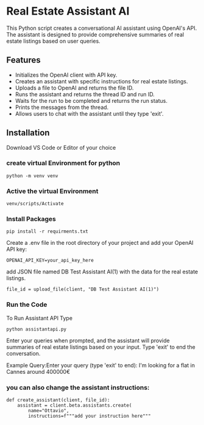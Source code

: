 # Real Estate Assistant AI

This Python script creates a conversational AI assistant using OpenAI's API. The assistant is designed to provide comprehensive summaries of real estate listings based on user queries.

## Features

- Initializes the OpenAI client with API key.
- Creates an assistant with specific instructions for real estate listings.
- Uploads a file to OpenAI and returns the file ID.
- Runs the assistant and returns the thread ID and run ID.
- Waits for the run to be completed and returns the run status.
- Prints the messages from the thread.
- Allows users to chat with the assistant until they type 'exit'.

## Installation

Download VS Code or Editor of your choice

### create virtual Environment for python

```
python -m venv venv
```

### Active the virtual Environment

```
venv/scripts/Activate
```

### Install Packages

```
pip install -r requirments.txt
```

Create a .env file in the root directory of your project and add your OpenAI API key:

```
OPENAI_API_KEY=your_api_key_here
```

add JSON file named DB Test Assistant AI(1) with the data for the real estate listings.

```
file_id = upload_file(client, "DB Test Assistant AI(1)")
```

### Run the Code

To Run Assistant API Type

```
python assistantapi.py
```

Enter your queries when prompted, and the assistant will provide summaries of real estate listings based on your input. Type 'exit' to end the conversation.

Example Query:Enter your query (type 'exit' to end): I'm looking for a flat in Cannes around 400000€

### you can also change the assistant instructions:

```
def create_assistant(client, file_id):
    assistant = client.beta.assistants.create(
        name="Ottavio",
        instructions=f"""add your instruction here"""

```
